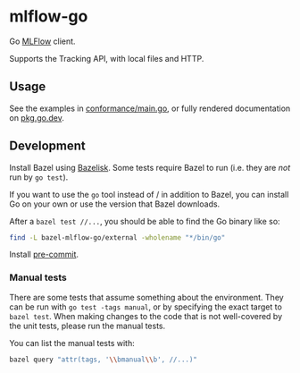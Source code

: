 # mlflow-go

Go [MLFlow](https://mlflow.org) client.

Supports the Tracking API, with local files and HTTP.

## Usage

See the examples in [conformance/main.go](conformance/main.go), or fully
rendered documentation on [pkg.go.dev](https://pkg.go.dev/github.com/Astera-org/mlflow-go).

## Development

Install Bazel using [Bazelisk](https://github.com/bazelbuild/bazelisk/blob/master/README.md).
Some tests require Bazel to run (i.e. they are *not* run by `go test`).

If you want to use the `go` tool instead of / in addition to Bazel, you can install Go on your
own or use the version that Bazel downloads.

After a `bazel test //...`, you should be able to find the Go binary like so:

```sh
find -L bazel-mlflow-go/external -wholename "*/bin/go"
```

Install [pre-commit](https://pre-commit.com/).

### Manual tests

There are some tests that assume something about the environment.
They can be run with `go test -tags manual`, or by specifying the exact
target to `bazel test`. When making changes to the code that is not well-covered by
the unit tests, please run the manual tests.

You can list the manual tests with:

```sh
bazel query "attr(tags, '\\bmanual\\b', //...)"
```
